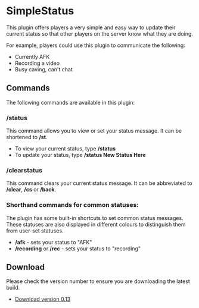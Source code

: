 SimpleStatus
============

This plugin offers players a very simple and easy way to update their current status so that other players on the server know what they are doing.

For example, players could use this plugin to communicate the following:

* Currently AFK
* Recording a video
* Busy caving, can't chat


## Commands

The following commands are available in this plugin:

### /status

This command allows you to view or set your status message. It can be shortened to **/st**.

* To view your current status, type **/status**
* To update your status, type **/status New Status Here**

### /clearstatus

This command clears your current status message. It can be abbreviated to **/clear**, **/cs** or **/back**.

### Shorthand commands for common statuses:

The plugin has some built-in shortcuts to set common status messages. These statuses are also displayed in different colours 
to distinguish them from user-set statuses.

* **/afk** - sets your status to "AFK"
* **/recording** or **/rec** - sets your status to "recording"

## Download

Please check the version number to ensure you are downloading the latest build.

* [Download version 0.13](https://dl.dropboxusercontent.com/u/288479/minecraft/plugins/SimpleStatus0.13.jar)
